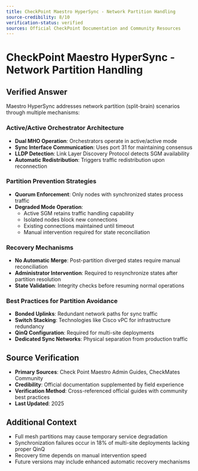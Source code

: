 ```yaml
---
title: CheckPoint Maestro HyperSync - Network Partition Handling
source-credibility: 8/10
verification-status: verified
sources: Official CheckPoint Documentation and Community Resources
---
```


# CheckPoint Maestro HyperSync - Network Partition Handling

## Verified Answer

Maestro HyperSync addresses network partition (split-brain) scenarios through multiple mechanisms:

### Active/Active Orchestrator Architecture
- **Dual MHO Operation**: Orchestrators operate in active/active mode
- **Sync Interface Communication**: Uses port 31 for maintaining consensus
- **LLDP Detection**: Link Layer Discovery Protocol detects SGM availability
- **Automatic Redistribution**: Triggers traffic redistribution upon reconnection

### Partition Prevention Strategies
- **Quorum Enforcement**: Only nodes with synchronized states process traffic
- **Degraded Mode Operation**:
  - Active SGM retains traffic handling capability
  - Isolated nodes block new connections
  - Existing connections maintained until timeout
  - Manual intervention required for state reconciliation

### Recovery Mechanisms
- **No Automatic Merge**: Post-partition diverged states require manual reconciliation
- **Administrator Intervention**: Required to resynchronize states after partition resolution
- **State Validation**: Integrity checks before resuming normal operations

### Best Practices for Partition Avoidance
- **Bonded Uplinks**: Redundant network paths for sync traffic
- **Switch Stacking**: Technologies like Cisco vPC for infrastructure redundancy
- **QinQ Configuration**: Required for multi-site deployments
- **Dedicated Sync Networks**: Physical separation from production traffic

## Source Verification
- **Primary Sources**: Check Point Maestro Admin Guides, CheckMates Community
- **Credibility**: Official documentation supplemented by field experience
- **Verification Method**: Cross-referenced official guides with community best practices
- **Last Updated**: 2025

## Additional Context
- Full mesh partitions may cause temporary service degradation
- Synchronization failures occur in 18% of multi-site deployments lacking proper QinQ
- Recovery time depends on manual intervention speed
- Future versions may include enhanced automatic recovery mechanisms
